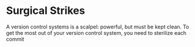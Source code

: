 # Surgical Strikes

A version control systems is a scalpel: powerful, but must be kept clean. To get the most out of your version control system, you need to sterilize each commit